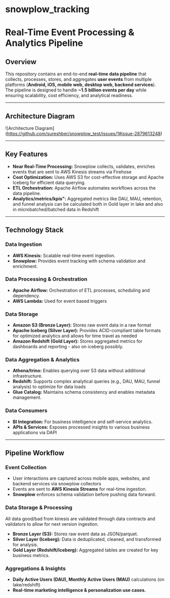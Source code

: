 # snowplow_tracking
# Real-Time Event Processing & Analytics Pipeline  

## Overview  
This repository contains an end-to-end **real-time data pipeline** that collects, processes, stores, and aggregates **user events** from multiple platforms (**Android, iOS, mobile web, desktop web, backend services**). The pipeline is designed to handle **~1.5 billion events per day** while ensuring scalability, cost efficiency, and analytical readiness.  

---

## Architecture Diagram  

![Architecture Diagram] (https://github.com/sureshber/snowplow_test/issues/1#issue-2879613248)

---

## Key Features  
- **Near Real-Time Processing:** Snowplow collects, validates, enriches events that are sent to AWS Kinesis streams via Firehose
- **Cost Optimization:** Uses AWS S3 for cost-effective storage and Apache Iceberg for efficient data querying.  
- **ETL Orchestration:** Apache Airflow automates workflows across the data pipeline.  
- **Analytics/metrics/kpis":** Aggregated metrics like DAU, MAU, retention, and funnel analysis can be calculated both in Gold layer in lake and also in microbatched/batched data in Redshift

---

## Technology Stack 

### Data Ingestion  
- **AWS Kinesis:** Scalable real-time event ingestion.  
- **Snowplow:** Provides event tracking with schema validation and enrichment.  

### Data Processing & Orchestration  
- **Apache Airflow:** Orchestration of ETL processes, scheduling and dependency.  
- **AWS Lambda:** Used for event based triggers

### Data Storage  
- **Amazon S3 (Bronze Layer):** Stores raw event data in a raw format
- **Apache Iceberg (Silver Layer):** Provides ACID-compliant table formats for optimized analytics and allows for time travel as needed
- **Amazon Redshift (Gold Layer):** Stores aggregated metrics for dashboards and reporting - also on iceberg possibly.

### Data Aggregation & Analytics  
- **Athena/trino:** Enables querying over S3 data without additional infrastructure.  
- **Redshift:** Supports complex analytical queries (e.g., DAU, MAU, funnel analysis) to optimize for data loads
- **Glue Catalog:** Maintains schema consistency and enables metadata management.  

### Data Consumers  
- **BI Integration:** For business intelligence and self-service analytics.  
- **APIs & Services:** Exposes processed insights to various business applications via DAPI

----------

## Pipeline Workflow  

### Event Collection  
- User interactions are captured across mobile apps, websites, and backend services via snowplow collectors
- Events are sent to **AWS Kinesis Streams** for real-time ingestion.  
- **Snowplow** enforces schema validation before pushing data forward.  

### Data Storage & Processing  
All data good/bad from kinesis are validated through data contracts and validators to allow for next version ingestion.
- **Bronze Layer (S3):** Stores raw event data as JSON/parquet.  
- **Silver Layer (Iceberg):** Data is deduplicated, cleaned, and transformed for analysis.  
- **Gold Layer (Redshift/Iceberg):** Aggregated tables are created for key business metrics.  

### Aggregations & Insights  
- **Daily Active Users (DAU), Monthly Active Users (MAU)** calculations (on lake/redshift)  
- **Real-time marketing intelligence & personalization use cases.**  
